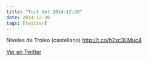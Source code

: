 ```yaml
---
title: "Tuit del 2014-12-30"
date: 2014-12-30
tags: [twitter]
---
```


Niveles de Troleo (castellano) http://t.co/h2xc3LMuc4



[Ver en Twitter](https://twitter.com/i/web/status/550070598895153152)
